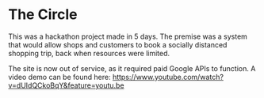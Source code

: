 # The Circle

This was a hackathon project made in 5 days.
The premise was a system that would allow shops and customers to book a socially distanced shopping trip, back when resources were limited.

The site is now out of service, as it required paid Google APIs to function.
A video demo can be found here: https://www.youtube.com/watch?v=dUIdQCkoBqY&feature=youtu.be
